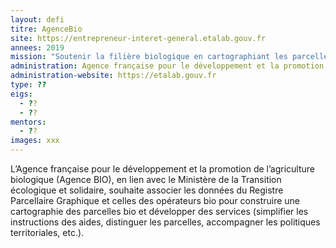 ```yaml
---
layout: defi
titre: AgenceBio
site: https://entrepreneur-interet-general.etalab.gouv.fr
annees: 2019
mission: "Soutenir la filière biologique en cartographiant les parcelles cultivées en agriculture biologique sur le territoire"
administration: Agence française pour le développement et la promotion de l’agriculture biologique   
administration-website: https://etalab.gouv.fr
type: ??
eigs:
  - ??
  - ??
mentors: 
  - ??
images: xxx
---
```


L’Agence française pour le développement et la promotion de l’agriculture 
biologique (Agence BIO), en lien avec le Ministère de la Transition écologique 
et solidaire, souhaite associer les données du Registre Parcellaire Graphique et
celles des opérateurs bio pour construire une cartographie des parcelles bio 
et développer des services (simplifier les instructions des aides, distinguer les 
parcelles, accompagner les politiques territoriales, etc.).
